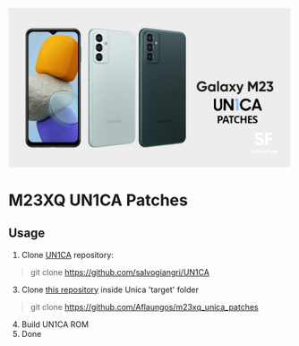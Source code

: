 ![1000019785](https://github.com/Aflaungos/m23xq_unica_patches/blob/main/m23xq_unica_patches_logo.jpg)
# M23XQ UN1CA Patches
## Usage
1. Clone [UN1CA](https://github.com/salvogiangri/UN1CA) repository:
> git clone https://github.com/salvogiangri/UN1CA
3. Clone [this repository](https://github.com/Aflaungos/m23xq_unica_patches) inside Unica 'target' folder
> git clone https://github.com/Aflaungos/m23xq_unica_patches
4. Build UN1CA ROM
5. Done
